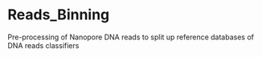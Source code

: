 # Reads_Binning
Pre-processing of Nanopore DNA reads to split up reference databases of DNA reads classifiers
